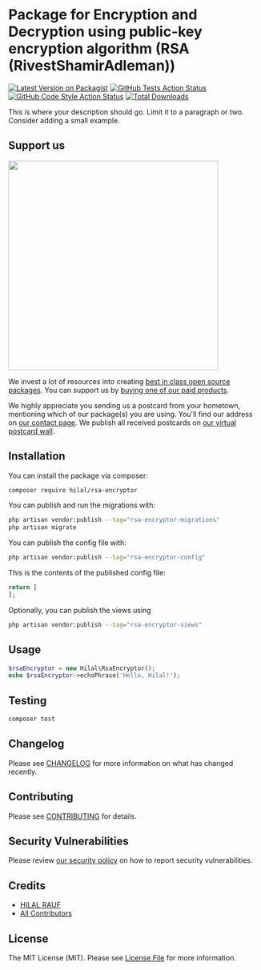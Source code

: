 # Package for Encryption and Decryption using public-key encryption algorithm (RSA (RivestShamirAdleman))

[![Latest Version on Packagist](https://img.shields.io/packagist/v/hilal/rsa-encryptor.svg?style=flat-square)](https://packagist.org/packages/hilal/rsa-encryptor)
[![GitHub Tests Action Status](https://img.shields.io/github/actions/workflow/status/hilal/rsa-encryptor/run-tests.yml?branch=main&label=tests&style=flat-square)](https://github.com/hilal/rsa-encryptor/actions?query=workflow%3Arun-tests+branch%3Amain)
[![GitHub Code Style Action Status](https://img.shields.io/github/actions/workflow/status/hilal/rsa-encryptor/fix-php-code-style-issues.yml?branch=main&label=code%20style&style=flat-square)](https://github.com/hilal/rsa-encryptor/actions?query=workflow%3A"Fix+PHP+code+style+issues"+branch%3Amain)
[![Total Downloads](https://img.shields.io/packagist/dt/hilal/rsa-encryptor.svg?style=flat-square)](https://packagist.org/packages/hilal/rsa-encryptor)

This is where your description should go. Limit it to a paragraph or two. Consider adding a small example.

## Support us

[<img src="https://github-ads.s3.eu-central-1.amazonaws.com/rsa-encryptor.jpg?t=1" width="419px" />](https://spatie.be/github-ad-click/rsa-encryptor)

We invest a lot of resources into creating [best in class open source packages](https://spatie.be/open-source). You can support us by [buying one of our paid products](https://spatie.be/open-source/support-us).

We highly appreciate you sending us a postcard from your hometown, mentioning which of our package(s) you are using. You'll find our address on [our contact page](https://spatie.be/about-us). We publish all received postcards on [our virtual postcard wall](https://spatie.be/open-source/postcards).

## Installation

You can install the package via composer:

```bash
composer require hilal/rsa-encryptor
```

You can publish and run the migrations with:

```bash
php artisan vendor:publish --tag="rsa-encryptor-migrations"
php artisan migrate
```

You can publish the config file with:

```bash
php artisan vendor:publish --tag="rsa-encryptor-config"
```

This is the contents of the published config file:

```php
return [
];
```

Optionally, you can publish the views using

```bash
php artisan vendor:publish --tag="rsa-encryptor-views"
```

## Usage

```php
$rsaEncryptor = new Hilal\RsaEncryptor();
echo $rsaEncryptor->echoPhrase('Hello, Hilal!');
```

## Testing

```bash
composer test
```

## Changelog

Please see [CHANGELOG](CHANGELOG.md) for more information on what has changed recently.

## Contributing

Please see [CONTRIBUTING](CONTRIBUTING.md) for details.

## Security Vulnerabilities

Please review [our security policy](../../security/policy) on how to report security vulnerabilities.

## Credits

- [HILAL RAUF](https://github.com/HilalLko)
- [All Contributors](../../contributors)

## License

The MIT License (MIT). Please see [License File](LICENSE.md) for more information.

